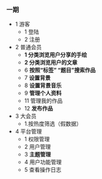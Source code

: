 ### 一期

- 1 游客
  - 1 登陆
  - 2 注册
- 2 普通会员
  - **1 分类浏览用户分享的手绘**
  - **2 分类浏览用户的文章**
  - 6 **按照“标签” “题目”搜索作品**
  - 7 **设置背景**
  - 8 **设置背景音乐**
  - 9 **管理个人资料**
  - 11 管理我的作品
  - 12 **发布作品**
- 3 大会员
  - 1.按热度筛选（假数据）
- 4 平台管理
  - 1 权限管理
  - 2 用户管理
  - 3 **主题管理**
  - 4 用户功能管理
  - 5 查看操作日志